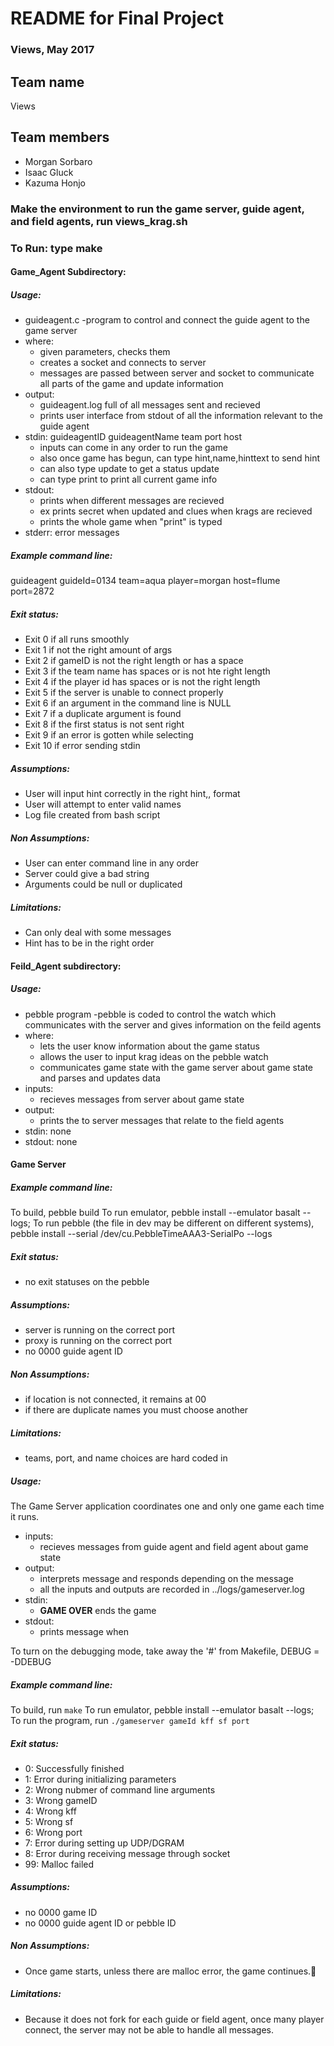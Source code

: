 # README for Final Project
### Views, May 2017

## Team name

Views


## Team members

- Morgan Sorbaro
- Isaac Gluck
- Kazuma Honjo

### Make the environment to run the game server, guide agent, and field agents, run views_krag.sh 


### To Run: type make 

#### Game_Agent Subdirectory: 
##### Usage: 
* guideagent.c -program to control and connect the guide agent to the game server 
* where:
    * given parameters, checks them
    * creates a socket and connects to server
    * messages are passed between server and socket to communicate all parts of the game and update information
* output:
    * guideagent.log full of all messages sent and recieved
    * prints user interface from stdout of all the information relevant to the guide agent 
 * stdin: guideagentID guideagentName team port host
    * inputs can come in any order to run the game 
    * also once game has begun, can type hint,name,hinttext to send hint
    * can also type update to get a status update
    * can type print to print all current game info
* stdout: 
    * prints when different messages are recieved
    * ex prints secret when updated and clues when krags are recieved
    * prints the whole game when "print" is typed
* stderr: error messages 

##### Example command line:
guideagent guideId=0134 team=aqua player=morgan host=flume port=2872

##### Exit status: 
* Exit 0 if all runs smoothly 
* Exit 1 if not the right amount of args
* Exit 2 if gameID is not the right length or has a space
* Exit 3 if the team name has spaces or is not hte right length 
* Exit 4 if the player id has spaces or is not the right length 
* Exit 5 if the server is unable to connect properly 
* Exit 6 if an argument in the command line is NULL
* Exit 7 if a duplicate argument is found 
* Exit 8 if the first status is not sent right 
* Exit 9 if an error is gotten while selecting 
* Exit 10 if error sending stdin 

##### Assumptions:
* User will input hint correctly in the right hint,<name>,<hint text> format 
* User will attempt to enter valid names 
* Log file created from bash script 

##### Non Assumptions:
* User can enter command line in any order
* Server could give a bad string 
* Arguments could be null or duplicated 

##### Limitations:
* Can only deal with some messages
* Hint has to be in the right order 

#### Feild_Agent subdirectory: 
##### Usage: 
* pebble program -pebble is coded to control the watch which communicates with the server and gives information on the feild agents 
* where:
    * lets the user know information about the game status 
    * allows the user to input krag ideas on the pebble watch 
    * communicates game state with the game server about game state and parses and updates data
* inputs:
    * recieves messages from server about game state 
* output:
    * prints the to server messages that relate to the field agents 
 * stdin: none 
* stdout: none

#### Game Server 

##### Example command line:
To build, pebble build
To run emulator, pebble install --emulator basalt --logs;
To run pebble (the file in dev may be different on different systems), pebble install --serial /dev/cu.PebbleTimeAAA3-SerialPo --logs 

##### Exit status: 
* no exit statuses on the pebble 

##### Assumptions:
* server is running on the correct port
* proxy is running on the correct port 
* no 0000 guide agent ID 

##### Non Assumptions:
* if location is not connected, it remains at 00
* if there are duplicate names you must choose another

##### Limitations:
* teams, port, and name choices are hard coded in 
 
##### Usage: 
The Game Server application coordinates one and only one game each time it runs.

- inputs:
    - recieves messages from guide agent and field agent about game state 
- output:
    - interprets message and responds depending on the message
    - all the inputs and outputs are recorded in ../logs/gameserver.log
- stdin: 
    - **GAME OVER** ends the game
- stdout: 
    - prints message when 

To turn on the debugging mode, take away the '#' from Makefile, DEBUG = -DDEBUG

##### Example command line:
To build, run `make`
To run emulator, pebble install --emulator basalt --logs;
To run the program, run `./gameserver gameId kff sf port`

##### Exit status: 
* 0: Successfully finished
* 1: Error during initializing parameters
* 2: Wrong nubmer of command line arguments
* 3: Wrong gameID
* 4: Wrong kff
* 5: Wrong sf
* 6: Wrong port
* 7: Error during setting up UDP/DGRAM
* 8: Error during receiving message through socket
* 99: Malloc failed

##### Assumptions:
* no 0000 game ID
* no 0000 guide agent ID or pebble ID

##### Non Assumptions:
* Once game starts, unless there are malloc error, the game continues.

##### Limitations:
* Because it does not fork for each guide or field agent, once many player connect, the server may not be able to handle all messages.





